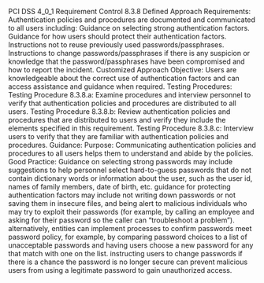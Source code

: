 PCI DSS 4_0_1 Requirement Control 8.3.8 Defined Approach Requirements: Authentication policies and procedures are documented and communicated to all users including: Guidance on selecting strong authentication factors. Guidance for how users should protect their authentication factors. Instructions not to reuse previously used passwords/passphrases. Instructions to change passwords/passphrases if there is any suspicion or knowledge that the password/passphrases have been compromised and how to report the incident. Customized Approach Objective: Users are knowledgeable about the correct use of authentication factors and can access assistance and guidance when required. Testing Procedures: Testing Procedure 8.3.8.a: Examine procedures and interview personnel to verify that authentication policies and procedures are distributed to all users. Testing Procedure 8.3.8.b: Review authentication policies and procedures that are distributed to users and verify they include the elements specified in this requirement. Testing Procedure 8.3.8.c: Interview users to verify that they are familiar with authentication policies and procedures. Guidance: Purpose: Communicating authentication policies and procedures to all users helps them to understand and abide by the policies. Good Practice: Guidance on selecting strong passwords may include suggestions to help personnel select hard-to-guess passwords that do not contain dictionary words or information about the user, such as the user id, names of family members, date of birth, etc. guidance for protecting authentication factors may include not writing down passwords or not saving them in insecure files, and being alert to malicious individuals who may try to exploit their passwords (for example, by calling an employee and asking for their password so the caller can “troubleshoot a problem”). alternatively, entities can implement processes to confirm passwords meet password policy, for example, by comparing password choices to a list of unacceptable passwords and having users choose a new password for any that match with one on the list. instructing users to change passwords if there is a chance the password is no longer secure can prevent malicious users from using a legitimate password to gain unauthorized access.